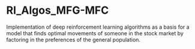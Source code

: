 # Rl_Algos_MFG-MFC
Implementation of deep reinforcement learning algorithms as a basis for a model that finds optimal movements of someone in the stock market by factoring in the preferences of the general population. 
